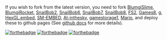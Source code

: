 If you wish to fork from the latest version, you need to fork <a href="https://github.com/Memelite70/BlumgiSlime">BlumgiSlime</a>, <a href="https://github.com/Memelite70/BlumgiRocket">BlumgiRocket</a>, <a href="https://github.com/Memelite70/SnailBob2">SnailBob2</a>, <a href="https://github.com/Memelite70/SnailBob6">SnailBob6</a>, <a href="https://github.com/Memelite70/SnailBob7">SnailBob7</a>, <a href="https://github.com/Memelite70/SnailBob8">SnailBob8</a>, <a href="https://github.com/Memelite70/FS2">FS2</a>, <a href="https://github.com/Memelite70/Games8">Games8</a>, <a href="https://github.com/Memelite70/g">g</a>, <a href="https://github.com/Memelite70/HexGL.embed">HexGL.embed</a>, <a href="https://github.com/Memelite70/SM-EMBED">SM-EMBED</a>, <a href="https://github.com/Memelite70/AI-inthesky">AI-inthesky</a>, <a href="https://github.com/Memelite70/gamestorage1">gamestorage1</a>, <a href="https://github.com/Memelite70/Mario/">Mario</a>, and deploy these to github pages (See <a href="https://docs.github.com/en/pages/getting-started-with-github-pages/creating-a-github-pages-site">github docs</a> for more details).


[![forthebadge](https://forthebadge.com/images/featured/featured-gluten-free.svg)](https://forthebadge.com)           [![forthebadge](https://forthebadge.com/images/featured/featured-powered-by-electricity.svg)](https://forthebadge.com)           [![forthebadge](https://forthebadge.com/images/featured/featured-made-with-crayons.svg)](https://forthebadge.com)
